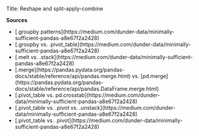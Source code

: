 Title: Reshape and split-apply-combine

**Sources**
<ul>
<li>[.groupby patterns](https://medium.com/dunder-data/minimally-sufficient-pandas-a8e67f2a2428)</li>
<li>[.groupby vs. .pivot_table](https://medium.com/dunder-data/minimally-sufficient-pandas-a8e67f2a2428)</li>
<li>[.melt vs. .stack](https://medium.com/dunder-data/minimally-sufficient-pandas-a8e67f2a2428)</li>
<li>[.merge](https://pandas.pydata.org/pandas-docs/stable/reference/api/pandas.merge.html) vs. [pd.merge](https://pandas.pydata.org/pandas-docs/stable/reference/api/pandas.DataFrame.merge.html)</li>
<li>[.pivot_table vs. pd.crosstab](https://medium.com/dunder-data/minimally-sufficient-pandas-a8e67f2a2428)</li>
<li>[.pivot_table vs. .pivot vs. .unstack](https://medium.com/dunder-data/minimally-sufficient-pandas-a8e67f2a2428)</li>
<li>[.pivot_table vs. .pivot](https://medium.com/dunder-data/minimally-sufficient-pandas-a8e67f2a2428)</li>
</ul>
